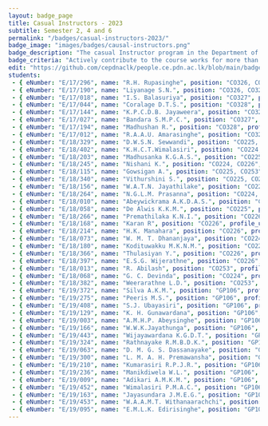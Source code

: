 ```yaml
---
layout: badge_page
title: Casual Instructors - 2023
subtitle: Semester 2, 4 and 6
permalink: "/badges/casual-instructors-2023/"
badge_image: "images/badges/causal-instructors.png"
badge_description: "The casual Instructor program in the Department of Computer Engineering provides undergraduate students with the opportunity to be an instructor/teaching assistant in the courses offered for their junior batches."
badge_criteria: "Actively contribute to the course works for more than 6 working hours"
edit: "https://github.com/cepdnaclk/people.ce.pdn.ac.lk/blob/main/badges/casual-instructors-2023"
students: 
 - { eNumber: "E/17/296", name: "R.H. Rupasinghe", position: "CO326, CO327", profile_url: "/students/e17/296/", profile_image: "https://people.ce.pdn.ac.lk/images/students/e17/e17296.jpg", link: "#" }
 - { eNumber: "E/17/190", name: "Liyanage S.N.", position: "CO326, CO327", profile_url: "/students/e17/190/", profile_image: "https://people.ce.pdn.ac.lk/images/students/e17/e17190.jpg", link: "#" }
 - { eNumber: "E/17/018", name: "I.S. Balasuriya", position: "CO327", profile_url: "/students/e17/018/", profile_image: "https://people.ce.pdn.ac.lk/images/students/e17/e17018.jpg", link: "#" }
 - { eNumber: "E/17/044", name: "Coralage D.T.S.", position: "CO328", profile_url: "/students/e17/044/", profile_image: "https://people.ce.pdn.ac.lk/images/students/e17/e17044.jpg", link: "#" }
 - { eNumber: "E/17/144", name: "K.P.C.D.B. Jayaweera", position: "CO326", profile_url: "/students/e17/144/", profile_image: "https://people.ce.pdn.ac.lk/images/students/e17/e17144.jpg", link: "#" }
 - { eNumber: "E/17/027", name: "Bandara S.M.P.C.", position: "CO327", profile_url: "/students/e17/027/", profile_image: "https://people.ce.pdn.ac.lk/images/students/e17/e17027.jpg", link: "#" }
 - { eNumber: "E/17/194", name: "Madhushan R.", position: "CO328", profile_url: "/students/e17/194/", profile_image: "https://people.ce.pdn.ac.lk/images/students/e17/e17194.jpg", link: "#" }
 - { eNumber: "E/17/012", name: "R.A.A.U. Amarasinghe", position: "CO328", profile_url: "/students/e17/012/", profile_image: "https://people.ce.pdn.ac.lk/images/students/e17/e17012.jpg", link: "#" }
 - { eNumber: "E/18/329", name: "D.W.S.N. Sewwandi", position: "CO225, CO226", profile_url: "/students/e18/329/", profile_image: "https://people.ce.pdn.ac.lk/images/students/e18/e18329.jpg", link: "#" }
 - { eNumber: "E/18/402", name: "K.H.C.T.Wimalasiri", position: "CO224, CO253", profile_url: "/students/e18/402/", profile_image: "https://people.ce.pdn.ac.lk/images/students/e18/E18402.jpg", link: "#" }
 - { eNumber: "E/18/203", name: "Madhusanka K.G.A.S.", position: "CO225, CO253", profile_url: "/students/e18/203/", profile_image: "https://people.ce.pdn.ac.lk/images/students/e18/e18203.jpg", link: "#" }
 - { eNumber: "E/18/245", name: "Nishani K.", position: "CO224, CO226", profile_url: "/students/e18/245/", profile_image: "https://people.ce.pdn.ac.lk/images/students/e18/e18245.jpg", link: "#" }
 - { eNumber: "E/18/115", name: "Gowsigan A.", position: "CO225, CO253", profile_url: "/students/e18/115/", profile_image: "https://people.ce.pdn.ac.lk/images/students/e18/e18115.jpg", link: "#" }
 - { eNumber: "E/18/340", name: "Vithurshini S.", position: "CO225, CO253", profile_url: "/students/e18/340/", profile_image: "https://people.ce.pdn.ac.lk/images/students/e18/e18340.jpg", link: "#" }
 - { eNumber: "E/18/156", name: "W.A.T.N. Jayathilake", position: "CO224, CO226", profile_url: "/students/e18/156/", profile_image: "https://people.ce.pdn.ac.lk/images/students/e18/e18156.jpg", link: "#" }
 - { eNumber: "E/18/264", name: "N.G.L.M. Prasanna", position: "CO224, CO225", profile_url: "/students/e18/264/", profile_image: "https://people.ce.pdn.ac.lk/images/students/e18/e18264.jpg", link: "#" }
 - { eNumber: "E/18/010", name: "Abeywickrama A.K.D.A.S.", position: "CO225", profile_url: "/students/e18/010/", profile_image: "https://people.ce.pdn.ac.lk/images/students/e18/e18010.jpg", link: "#" }
 - { eNumber: "E/18/058", name: "De Alwis K.K.M.", position: "CO225", profile_url: "/students/e18/058/", profile_image: "https://people.ce.pdn.ac.lk/images/students/e18/e18058.jpg", link: "#" }
 - { eNumber: "E/18/266", name: "Premathilaka K.N.I.", position: "CO226", profile_url: "/students/e18/266/", profile_image: "https://people.ce.pdn.ac.lk/images/students/e18/e18266.jpg", link: "#" }
 - { eNumber: "E/18/168", name: "Karan R", position: "CO226", profile_url: "/students/e18/168/", profile_image: "https://people.ce.pdn.ac.lk/images/students/e18/e18168.jpg", link: "#" }
 - { eNumber: "E/18/214", name: "H.K. Manahara", position: "CO226", profile_url: "/students/e18/214/", profile_image: "https://people.ce.pdn.ac.lk/images/students/e18/e18214.jpg", link: "#" }
 - { eNumber: "E/18/073", name: "W. M. T. Dhananjaya", position: "CO224", profile_url: "/students/e18/073/", profile_image: "https://people.ce.pdn.ac.lk/images/students/e18/e18073.jpg", link: "#" }
 - { eNumber: "E/18/180", name: "Kodituwakku M.K.N.M.", position: "CO225", profile_url: "/students/e18/180/", profile_image: "https://people.ce.pdn.ac.lk/images/students/e18/e18180.jpg", link: "#" }
 - { eNumber: "E/18/366", name: "Thulasiyan Y.", position: "CO226", profile_url: "/students/e18/366/", profile_image: "https://people.ce.pdn.ac.lk/images/students/e18/e18366.jpg", link: "#" }
 - { eNumber: "E/18/397", name: "E.S.G. Wijerathne", position: "CO226", profile_url: "/students/e18/397/", profile_image: "https://people.ce.pdn.ac.lk/images/students/e18/e18397.jpg", link: "#" }
 - { eNumber: "E/18/013", name: "R. Abilash", position: "CO253", profile_url: "/students/e18/013/", profile_image: "https://people.ce.pdn.ac.lk/images/students/e18/e18013.jpg", link: "#" }
 - { eNumber: "E/18/068", name: "G. C. Devinda", position: "CO224", profile_url: "/students/e18/068/", profile_image: "https://people.ce.pdn.ac.lk/images/students/e18/e18068.jpg", link: "#" }
 - { eNumber: "E/18/382", name: "Weerarathne L.D.", position: "CO253", profile_url: "/students/e18/382/", profile_image: "https://people.ce.pdn.ac.lk/images/students/e18/e18382.jpg", link: "#" }
 - { eNumber: "E/19/372", name: "Silva A.K.M.", position: "GP106", profile_url: "/students/e19/372/", profile_image: "https://people.ce.pdn.ac.lk/images/students/e19/e19372.jpg", link: "#" }
 - { eNumber: "E/19/275", name: "Peeris M.S.", position: "GP106", profile_url: "/students/e19/275/", profile_image: "https://people.ce.pdn.ac.lk/images/students/e19/e19275.jpg", link: "#" }
 - { eNumber: "E/19/408", name: "S.J. Ubayasiri", position: "GP106", profile_url: "/students/e19/408/", profile_image: "https://people.ce.pdn.ac.lk/images/students/e19/e19408.jpg", link: "#" }
 - { eNumber: "E/19/129", name: "K. H. Gunawardana", position: "GP106", profile_url: "/students/e19/129/", profile_image: "https://people.ce.pdn.ac.lk/images/students/e19/e19129.jpg", link: "#" }
 - { eNumber: "E/19/003", name: "A.M.H.P. Abeysinghe", position: "GP106", profile_url: "/students/e19/003/", profile_image: "https://people.ce.pdn.ac.lk/images/students/e19/e19003.jpg", link: "#" }
 - { eNumber: "E/19/166", name: "W.W.K.Jayathunga", position: "GP106", profile_url: "/students/e19/166/", profile_image: "https://people.ce.pdn.ac.lk/images/students/e19/e19166.jpg", link: "#" }
 - { eNumber: "E/19/443", name: "Wijayawardana K.G.D.T.", position: "GP106", profile_url: "/students/e19/443/", profile_image: "https://people.ce.pdn.ac.lk/images/students/e19/e19443.jpg", link: "#" }
 - { eNumber: "E/19/324", name: "Rathnayake R.M.B.D.K.", position: "GP106", profile_url: "/students/e19/324/", profile_image: "https://people.ce.pdn.ac.lk/images/students/e19/e19324.jpg", link: "#" }
 - { eNumber: "E/19/063", name: "D. M. G. S. Dassanayake", position: "GP106", profile_url: "/students/e19/063/", profile_image: "https://people.ce.pdn.ac.lk/images/students/e19/e19063.jpg", link: "#" }
 - { eNumber: "E/19/300", name: "L. M. A. H. Premawansha", position: "GP106", profile_url: "/students/e19/300/", profile_image: "https://people.ce.pdn.ac.lk/images/students/e19/e19300.jpg", link: "#" }
 - { eNumber: "E/19/210", name: "Kumarasiri R.P.J.R.", position: "GP106", profile_url: "/students/e19/210/", profile_image: "https://people.ce.pdn.ac.lk/images/students/e19/e19210.jpg", link: "#" }
 - { eNumber: "E/19/236", name: "Manikdiwela W.L.", position: "GP106", profile_url: "/students/e19/236/", profile_image: "https://people.ce.pdn.ac.lk/images/students/e19/e19236.jpg", link: "#" }
 - { eNumber: "E/19/009", name: "Adikari A.M.K.M.", position: "GP106", profile_url: "/students/e19/009/", profile_image: "https://people.ce.pdn.ac.lk/images/students/e19/e19009.jpg", link: "#" }
 - { eNumber: "E/19/452", name: "Wimalasiri P.M.A.C.", position: "GP106", profile_url: "/students/e19/452/", profile_image: "https://people.ce.pdn.ac.lk/images/students/e19/e19452.jpg", link: "#" }
 - { eNumber: "E/19/163", name: "Jayasundara J.M.E.G.", position: "GP106", profile_url: "/students/e19/163/", profile_image: "https://people.ce.pdn.ac.lk/images/students/e19/e19163.jpg", link: "#" }
 - { eNumber: "E/19/453", name: "W.A.A.M.T. Withanaarachchi", position: "GP106", profile_url: "/students/e19/453/", profile_image: "https://people.ce.pdn.ac.lk/images/students/e19/e19453.jpg", link: "#" }
 - { eNumber: "E/19/095", name: "E.M.L.K. Edirisinghe", position: "GP106", profile_url: "/students/e19/095/", profile_image: "https://people.ce.pdn.ac.lk/images/students/e19/e19095.jpg", link: "#" }
---
```

